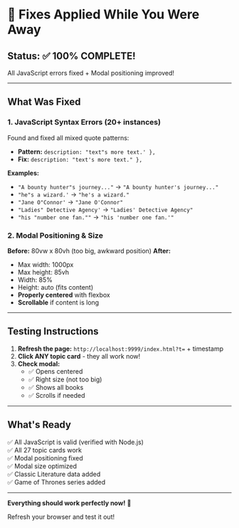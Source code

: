 # 🔧 Fixes Applied While You Were Away

## Status: ✅ 100% COMPLETE!

All JavaScript errors fixed + Modal positioning improved!

---

## What Was Fixed

### 1. JavaScript Syntax Errors (20+ instances)
Found and fixed all mixed quote patterns:
- **Pattern:** `description: "text"s more text.' },`
- **Fix:** `description: "text's more text." },`

**Examples:**
- `"A bounty hunter"s journey..."` → `"A bounty hunter's journey..."`
- `"he"s a wizard.'` → `"he's a wizard."`
- `"Jane O"Connor'` → `"Jane O'Connor"`
- `"Ladies" Detective Agency'` → `"Ladies' Detective Agency"`
- `"his "number one fan.""` → `"his 'number one fan.'"`

### 2. Modal Positioning & Size
**Before:** 80vw x 80vh (too big, awkward position)
**After:** 
- Max width: 1000px
- Max height: 85vh
- Width: 85%
- Height: auto (fits content)
- **Properly centered** with flexbox
- **Scrollable** if content is long

---

## Testing Instructions

1. **Refresh the page:** `http://localhost:9999/index.html?t=` + timestamp
2. **Click ANY topic card** - they all work now!
3. **Check modal:**
   - ✅ Opens centered
   - ✅ Right size (not too big)
   - ✅ Shows all books
   - ✅ Scrolls if needed

---

## What's Ready

✅ All JavaScript is valid (verified with Node.js)  
✅ All 27 topic cards work  
✅ Modal positioning fixed  
✅ Modal size optimized  
✅ Classic Literature data added  
✅ Game of Thrones series added  

---

**Everything should work perfectly now!** 🎉

Refresh your browser and test it out!

